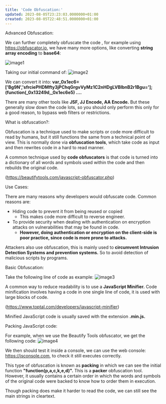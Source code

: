 ```yaml
---
title: 'Code Obfuscation:'
updated: 2023-08-05T23:23:03.0000000+01:00
created: 2023-08-05T22:48:51.0000000+01:00
---
```


Advanced Obfuscation:

We can further completely obfuscate the code , for example using <https://obfuscator.io>, we have many more options, like converting **string array encoding** to **base64**:

![image1](../../../../_resources/image1-162.png)

Taking our initial command of:
![image2](../../../../_resources/image2-132.png)

We can convert it into:
**var_0x1ec6=\['Bg9N','sfrciePHDMfty3jPChqGrgvVyMz1C2nHDgLVBIbnB2r1Bgu='\];(function(\_0x13249d,\_0x1ec6e5) ….**

There are many other tools like **JSF, JJ Encode, AA Encode.** But these generally slow down the code lots, so you should only perform this only for a good reason, to bypass web filters or restrictions.

What is obfuscation?:

Obfuscation is a technique used to make scripts or code more difficult to read by humans, but it still functions the same from a technical point of view. This is normally done via **obfuscation tools**, which take code as input and then rewrites code in a hard to read manner.

A common technique used by **code obfuscators** is that code is turned into a dictionary of all words and symbols used within the code and then rebuilds the original code.

(<https://beautifytools.com/javascript-obfuscator.php>)

Use Cases:

There are many reasons why developers would obfuscate code. Common reasons are:

- Hiding code to prevent it from being reused or copied
  - This makes code more difficult to reverse engineer.
- To provide security when dealing with authentication on encryption attacks on vulnerabilities that may be found in code.
  - **However, doing authentication or encryption on the client-side is poor practice, since code is more prone to attacks.**

Attackers also use obfuscation, this is mainly used to **circumvent Intrusion Detection Systems and prevention systems.** So to avoid detection of malicious scripts by programs.

Basic Obfuscation:

Take the following line of code as example:
![image3](../../../../_resources/image3-101.png)

A common way to reduce readability is to use a **JavaScript Minifier.** Code minification involves having a code in one single line of code, it is used with large blocks of code.

(<https://www.toptal.com/developers/javascript-minifier>)

Minified JavaScript code is usually saved with the extension **.min.js.**

Packing JavaScript code:

For example, when we use the Beautify Tools obfuscator, we get the following code:
![image4](../../../../_resources/image4-79.png)

We then should test it inside a console, we can use the web console: <https://jsconsole.com>, to check it still executes correctly.

This type of obfuscation is known as **packing** in which we can see the initial function **"function(p,a,c,k,e,d)".** This is a **packer** obfuscation tool. However, it usually contains a certain order in which the words and symbols of the original code were backed to know how to order them in execution.

Though packing does make it harder to read the code, we can still see the main strings in cleartext.
